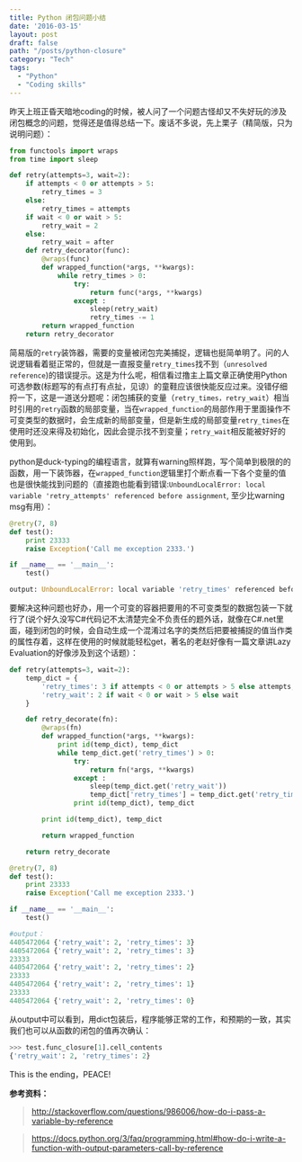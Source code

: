 ```yaml
---
title: Python 闭包问题小结
date: '2016-03-15'
layout: post
draft: false
path: "/posts/python-closure"
category: "Tech"
tags:
  - "Python"
  - "Coding skills"
---
```


昨天上班正昏天暗地coding的时候，被人问了一个问题古怪却又不失好玩的涉及闭包概念的问题，觉得还是值得总结一下。废话不多说，先上栗子（精简版，只为说明问题）：

```python
from functools import wraps
from time import sleep

def retry(attempts=3, wait=2):
    if attempts < 0 or attempts > 5:
        retry_times = 3
    else:
        retry_times = attempts
    if wait < 0 or wait > 5:
        retry_wait = 2
    else:
        retry_wait = after
    def retry_decorator(func):
        @wraps(func)
        def wrapped_function(*args, **kwargs):
            while retry_times > 0:
                try:
                    return func(*args, **kwargs)
                except :
                    sleep(retry_wait)
                    retry_times -= 1
        return wrapped_function
    return retry_decorator
```

简易版的`retry`装饰器，需要的变量被闭包完美捕捉，逻辑也挺简单明了。问的人说逻辑看着挺正常的，但就是一直报变量`retry_times`找不到（`unresolved reference`)的错误提示。这是为什么呢，相信看过撸主上篇文章正确使用Python可选参数(标题写的有点打有点扯，见谅）的童鞋应该很快能反应过来。没错仔细捋一下，这是一道送分题呢：闭包捕获的变量（`retry_times，retry_wait`）相当时引用的`retry`函数的局部变量，当在`wrapped_function`的局部作用于里面操作不可变类型的数据时，会生成新的局部变量，但是新生成的局部变量`retry_times`在使用时还没来得及初始化，因此会提示找不到变量；`retry_wait`相反能被好好的使用到。

python是duck-typing的编程语言，就算有warning照样跑，写个简单到极限的的函数，用一下装饰器，在`wrapped_function`逻辑里打个断点看一下各个变量的值也是很快能找到问题的（直接跑也能看到错误:`UnboundLocalError: local variable 'retry_attempts' referenced before assignment`, 至少比warning msg有用）：

```python
@retry(7, 8)
def test():
    print 23333
    raise Exception('Call me exception 2333.')

if __name__ == '__main__':
    test()

output: UnboundLocalError: local variable 'retry_times' referenced before assignment
```

要解决这种问题也好办，用一个可变的容器把要用的不可变类型的数据包装一下就行了(说个好久没写C#代码记不太清楚完全不负责任的题外话，就像在C#.net里面，碰到闭包的时候，会自动生成一个混淆过名字的类然后把要被捕捉的值当作类的属性存着，这样在使用的时候就能轻松get，著名的老赵好像有一篇文章讲Lazy Evaluation的好像涉及到这个话题）：

```python
def retry(attempts=3, wait=2):
    temp_dict = {
        'retry_times': 3 if attempts < 0 or attempts > 5 else attempts,
        'retry_wait': 2 if wait < 0 or wait > 5 else wait
    }

    def retry_decorate(fn):
        @wraps(fn)
        def wrapped_function(*args, **kwargs):
            print id(temp_dict), temp_dict
            while temp_dict.get('retry_times') > 0:
                try:
                    return fn(*args, **kwargs)
                except :
                    sleep(temp_dict.get('retry_wait'))
                    temp_dict['retry_times'] = temp_dict.get('retry_times') - 1
                print id(temp_dict), temp_dict

        print id(temp_dict), temp_dict

        return wrapped_function

    return retry_decorate

@retry(7, 8)
def test():
    print 23333
    raise Exception('Call me exception 2333.')

if __name__ == '__main__':
    test()

#output：
4405472064 {'retry_wait': 2, 'retry_times': 3}
4405472064 {'retry_wait': 2, 'retry_times': 3}
23333
4405472064 {'retry_wait': 2, 'retry_times': 2}
23333
4405472064 {'retry_wait': 2, 'retry_times': 1}
23333
4405472064 {'retry_wait': 2, 'retry_times': 0}
```

从output中可以看到，用dict包装后，程序能够正常的工作，和预期的一致，其实我们也可以从函数的闭包的值再次确认：

```python
>>> test.func_closure[1].cell_contents
{'retry_wait': 2, 'retry_times': 2}
```

This is the ending，PEACE!


**参考资料：**
> http://stackoverflow.com/questions/986006/how-do-i-pass-a-variable-by-reference

> https://docs.python.org/3/faq/programming.html#how-do-i-write-a-function-with-output-parameters-call-by-reference
